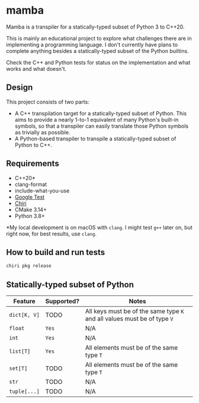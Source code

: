 # mamba

Mamba is a transpiler for a statically-typed subset of Python 3 to C++20.

This is mainly an educational project to explore what challenges there are in
implementing a programming language. I don't currently have plans to complete
anything besides a statically-typed subset of the Python builtins.

Check the C++ and Python tests for status on the implementation and what
works and what doesn't.

## Design

This project consists of two parts:
* A C++ transpilation target for a statically-typed subset of Python. This aims
to provide a nearly 1-to-1 equivalent of many Python's built-in symbols, so
that a transpiler can easily translate those Python symbols as trivially as
possible.
* A Python-based transpiler to transpile a statically-typed subset of Python
to C++.

## Requirements
* C++20*
* clang-format
* include-what-you-use
* [Google Test](https://github.com/google/googletest)
* [Chiri](https://github.com/antonsynd/chiri)
* CMake 3.14+
* Python 3.8+

*My local development is on macOS with `clang`. I might test `g++` later on,
but right now, for best results, use `clang`.

## How to build and run tests

```sh
chiri pkg release
```

## Statically-typed subset of Python

| Feature | Supported? | Notes |
| --- | --- | --- |
| `dict[K, V]` | TODO | All keys must be of the same type `K` and all values must be of type `V` |
| `float` | `Yes` | N/A |
| `int` | `Yes` | N/A |
| `list[T]` | `Yes` | All elements must be of the same type `T` |
| `set[T]` | TODO | All elements must be of the same type `T` |
| `str` | TODO | N/A |
| `tuple[...]` | TODO | N/A |
